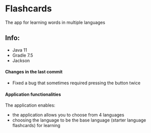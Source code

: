 # Flashcards
The app for learning words in multiple languages
## Info:
- Java 11
- Gradle 7.5
- Jackson
#### Changes in the last commit
- Fixed a bug that sometimes required pressing the button twice
#### Application functionalities
The application enables:
- the application allows you to choose from 4 languages
- choosing the language to be the base language (starter language flashcards) for learning

